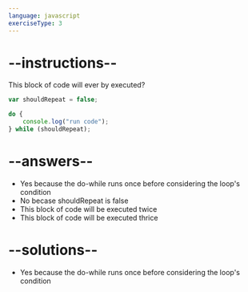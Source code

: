 ```yaml
---
language: javascript
exerciseType: 3
---
```


# --instructions--

This block of code will ever by executed?
```javascript
var shouldRepeat = false;

do {
	console.log("run code");
} while (shouldRepeat);
```

# --answers--

- Yes because the do-while runs once before considering the loop's condition
- No becase shouldRepeat is false
- This block of code will be executed twice
- This block of code will be executed thrice

# --solutions--

- Yes because the do-while runs once before considering the loop's condition
